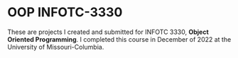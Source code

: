 # OOP INFOTC-3330

These are projects I created and submitted for INFOTC 3330, **Object Oriented Programming**. I completed this course in December of 2022 at the University of Missouri-Columbia.
